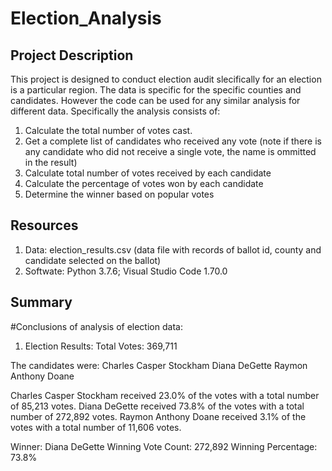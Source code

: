 # Election_Analysis
## Project Description
This project is designed to conduct election audit slecifically for an election is a particular region. The data is specific for the specific counties and candidates. However the code can be used for any similar analysis for different data. Specifically the analysis consists of:
1. Calculate the total number of votes cast.
2. Get a complete list of candidates who received any vote (note if there is any candidate who did not receive a single vote, the name is ommitted in the result)
3. Calculate total number of votes received by each candidate
4. Calculate the percentage of votes won by each candidate
5. Determine the winner based on popular votes

## Resources 
1. Data: election_results.csv (data file with records of ballot id, county and candidate selected on the ballot)
2. Softwate: Python 3.7.6; Visual Studio Code 1.70.0

## Summary
#Conclusions of analysis of election data:
1. Election Results: 
Total Votes: 369,711

The candidates were:
Charles Casper Stockham
Diana DeGette
Raymon Anthony Doane

Charles Casper Stockham received 23.0% of the votes with a total number of 85,213 votes.
Diana DeGette received 73.8% of the votes with a total number of 272,892 votes.
Raymon Anthony Doane received 3.1% of the votes with a total number of 11,606 votes.

Winner: Diana DeGette
Winning Vote Count: 272,892
Winning Percentage: 73.8%
